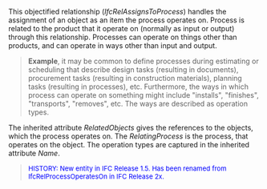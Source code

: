 ﻿This objectified relationship (_IfcRelAssignsToProcess_) handles the assignment of an object as an item the process operates on. Process is related to the product that it operate on (normally as input or output) through this relationship. Processes can operate on things other than products, and can operate in ways other than input and output.

> **Example**, it may be common to define processes during estimating or scheduling that describe design tasks (resulting in documents), procurement tasks (resulting in construction materials), planning tasks (resulting in processes), etc. Furthermore, the ways in which process can operate on something might include "installs", "finishes", "transports", "removes", etc. The ways are described as operation types.

The inherited attribute _RelatedObjects_ gives the references to the objects, which the process operates on. The _RelatingProcess_ is the process, that operates on the object. The operation types are captured in the inherited attribute _Name_.

> <font color="#0000FF" size="-1">HISTORY: New entity in IFC Release 1.5.
		  Has been renamed from IfcRelProcessOperatesOn in IFC Release 2x.
		  </font>
>
